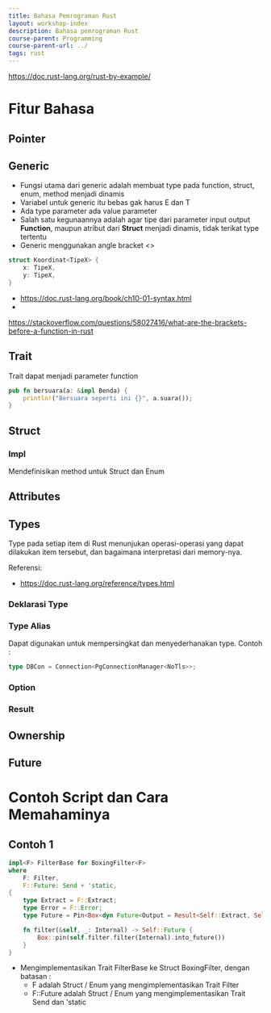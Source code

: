 ```yaml
---
title: Bahasa Pemrograman Rust
layout: workshop-index
description: Bahasa pemrograman Rust
course-parent: Programming
course-parent-url: ../
tags: rust
---
```


https://doc.rust-lang.org/rust-by-example/

# Fitur Bahasa

## Pointer

## Generic
- Fungsi utama dari generic adalah membuat type pada function, struct, enum, method menjadi dinamis
- Variabel untuk generic itu bebas gak harus E dan T
- Ada type parameter ada value parameter
- Salah satu kegunaannya adalah agar tipe dari parameter input output **Function**, maupun atribut dari **Struct** menjadi dinamis, tidak terikat type tertentu
- Generic menggunakan angle bracket \<\>

```rust
struct Koordinat<TipeX> {
    x: TipeX,
    y: TipeX,
}
```

- https://doc.rust-lang.org/book/ch10-01-syntax.html
- 

https://stackoverflow.com/questions/58027416/what-are-the-brackets-before-a-function-in-rust

## Trait

Trait dapat menjadi parameter function
```rust
pub fn bersuara(a: &impl Benda) {
    println!("Bersuara seperti ini {}", a.suara());
}
```
## Struct

### Impl
Mendefinisikan method untuk Struct dan Enum

## Attributes

## Types

Type pada setiap item di Rust menunjukan operasi-operasi yang dapat dilakukan item tersebut, dan bagaimana interpretasi dari memory-nya.

Referensi:
- https://doc.rust-lang.org/reference/types.html

### Deklarasi Type

### Type Alias

Dapat digunakan untuk mempersingkat dan menyederhanakan type. Contoh :
```rust
type DBCon = Connection<PgConnectionManager<NoTls>>;
```

### Option

### Result

## Ownership

## Future

# Contoh Script dan Cara Memahaminya

## Contoh 1

```rust
impl<F> FilterBase for BoxingFilter<F>
where
    F: Filter,
    F::Future: Send + 'static,
{
    type Extract = F::Extract;
    type Error = F::Error;
    type Future = Pin<Box<dyn Future<Output = Result<Self::Extract, Self::Error>> + Send>>;

    fn filter(&self, _: Internal) -> Self::Future {
        Box::pin(self.filter.filter(Internal).into_future())
    }
}
```

- Mengimplementasikan Trait FilterBase ke Struct BoxingFilter, dengan batasan :
  - F adalah Struct / Enum yang mengimplementasikan Trait Filter
  - F::Future adalah Struct / Enum yang mengimplementasikan Trait Send dan 'static
